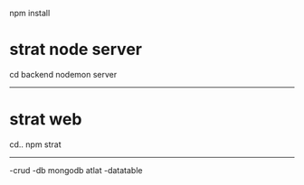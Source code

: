 npm install

# strat node server
cd backend
nodemon server

---
# strat web
cd..
npm strat

---
-crud
-db mongodb atlat
-datatable
